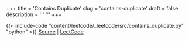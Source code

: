 +++
title = 'Contains Duplicate'
slug = 'contains-duplicate'
draft = false
description =  '''
'''
+++

{{< include-code "content/leetcode/_leetcode/src/contains_duplicate.py" "python" >}}
[Source](https://github.com/grind-rip/leetcode/blob/master/src/contains_duplicate.py) | [LeetCode](https://leetcode.com/problems/contains_duplicate)
